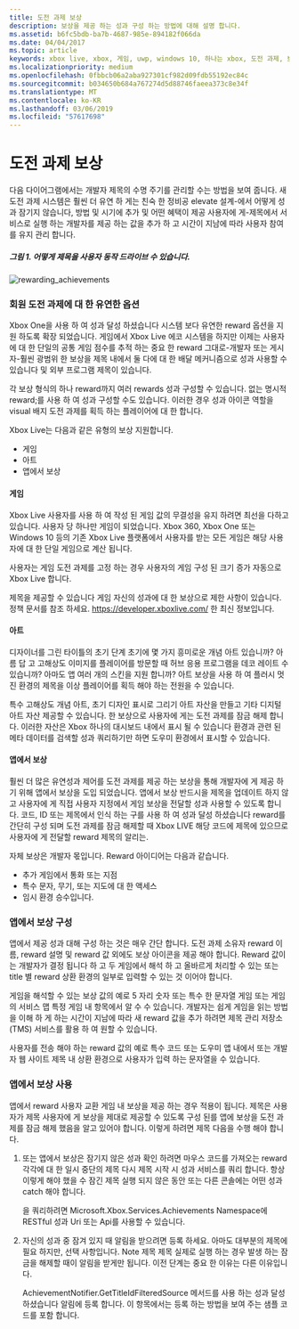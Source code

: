 ```yaml
---
title: 도전 과제 보상
description: 보상을 제공 하는 성과 구성 하는 방법에 대해 설명 합니다.
ms.assetid: b6fc5bdb-ba7b-4687-985e-894182f066da
ms.date: 04/04/2017
ms.topic: article
keywords: xbox live, xbox, 게임, uwp, windows 10, 하나는 xbox, 도전 과제, 보상
ms.localizationpriority: medium
ms.openlocfilehash: 0fbbcb06a2aba927301cf982d09fdb55192ec84c
ms.sourcegitcommit: b034650b684a767274d5d88746faeea373c8e34f
ms.translationtype: MT
ms.contentlocale: ko-KR
ms.lasthandoff: 03/06/2019
ms.locfileid: "57617698"
---
```

# <a name="achievement-rewards"></a>도전 과제 보상

다음 다이어그램에서는 개발자 제목의 수명 주기를 관리할 수는 방법을 보여 줍니다. 새 도전 과제 시스템은 훨씬 더 유연 하 게는 친숙 한 정비공 elevate 설계-에서 어떻게 성과 잠기지 않습니다, 방법 및 시기에 추가 및 어떤 혜택이 제공 사용자에 게-제목에서 서비스로 실행 하는 개발자를 제공 하는 값을 추가 하 고 시간이 지남에 따라 사용자 참여를 유지 관리 합니다.

##### <a name="figure-1---how-a-title-might-drive-user-behavior"></a>그림 1.   어떻게 제목을 사용자 동작 드라이브 수 있습니다. #####
![rewarding_achievements](../images/omega/achievements_overview_01_drive_behavior.png)

### <a name="flexible-options-for-rewarding-achievement"></a>회원 도전 과제에 대 한 유연한 옵션 ###
Xbox One을 사용 하 여 성과 달성 하셨습니다 시스템 보다 유연한 reward 옵션을 지원 하도록 확장 되었습니다. 게임에서 Xbox Live 에코 시스템을 하지만 이제는 사용자에 대 한 단일의 공통 게임 점수를 추적 하는 중요 한 reward 그대로-개발자 또는 게시자-훨씬 광범위 한 보상을 제목 내에서 둘 다에 대 한 배달 메커니즘으로 성과 사용할 수 있습니다 및 외부 프로그램 제목이 있습니다.

각 보상 형식의 하나 reward까지 여러 rewards 성과 구성할 수 있습니다. 없는 명시적 reward;를 사용 하 여 성과 구성할 수도 있습니다. 이러한 경우 성과 아이콘 역할을 visual 배지 도전 과제를 획득 하는 플레이어에 대 한 합니다.

Xbox Live는 다음과 같은 유형의 보상 지원합니다.

* 게임
* 아트
* 앱에서 보상

#### <a name="gamerscore"></a>게임 ####
Xbox Live 사용자를 사용 하 여 작성 된 게임 값의 무결성을 유지 하려면 최선을 다하고 있습니다. 사용자 당 하나만 게임이 되었습니다. Xbox 360, Xbox One 또는 Windows 10 등의 기존 Xbox Live 플랫폼에서 사용자를 받는 모든 게임은 해당 사용자에 대 한 단일 게임으로 계산 됩니다.

사용자는 게임 도전 과제를 고정 하는 경우 사용자의 게임 구성 된 크기 증가 자동으로 Xbox Live 합니다.

제목을 제공할 수 있습니다 게임 자신의 성과에 대 한 보상으로 제한 사항이 있습니다. 정책 문서를 참조 하세요. https://developer.xboxlive.com/ 한 최신 정보입니다.

#### <a name="art"></a>아트 ####
디자이너를 그린 타이틀의 초기 단계 초기에 몇 가지 흥미로운 개념 아트 있습니까? 아름 답 고 고해상도 이미지를 플레이어를 방문할 때 허브 응용 프로그램을 데코 레이트 수 있습니까? 아마도 앱 여러 개의 스킨을 지원 합니까? 아트 보상을 사용 하 여 플러시 멋진 환경의 제목을 이상 플레이어를 획득 해야 하는 전원을 수 있습니다.

특수 고해상도 개념 아트, 초기 디자인 표시로 그리기 아트 자산을 만들고 기타 디지털 아트 자산 제공할 수 있습니다. 한 보상으로 사용자에 게는 도전 과제를 잠금 해제 합니다. 이러한 자산은 Xbox 하나의 대시보드 내에서 표시 될 수 있습니다 환경과 관련 된 메타 데이터를 검색할 성과 쿼리하기만 하면 도우미 환경에서 표시할 수 있습니다.

#### <a name="in-app-rewards"></a>앱에서 보상 ####
훨씬 더 많은 유연성과 제어를 도전 과제를 제공 하는 보상을 통해 개발자에 게 제공 하기 위해 앱에서 보상을 도입 되었습니다. 앱에서 보상 반드시을 제목을 업데이트 하지 않고 사용자에 게 직접 사용자 지정에서 게임 보상을 전달할 성과 사용할 수 있도록 합니다. 코드, ID 또는 제목에서 인식 하는 구를 사용 하 여 성과 달성 하셨습니다 reward를 간단히 구성 되며 도전 과제를 잠금 해제할 때 Xbox LIVE 해당 코드에 제목에 있으므로 사용자에 게 전달할 reward 제목의 알리는.

자체 보상은 개발자 몫입니다. Reward 아이디어는 다음과 같습니다.

* 추가 게임에서 통화 또는 지점
* 특수 문자, 무기, 또는 지도에 대 한 액세스
* 임시 환경 승수입니다.

### <a name="configuring-in-app-rewards"></a>앱에서 보상 구성 ###
앱에서 제공 성과 대해 구성 하는 것은 매우 간단 합니다. 도전 과제 소유자 reward 이름, reward 설명 및 reward 값 외에도 보상 아이콘을 제공 해야 합니다. Reward 값이는 개발자가 결정 됩니다 하 고 두 게임에서 해석 하 고 올바르게 처리할 수 있는 또는 title 별 reward 상환 환경의 일부로 입력할 수 있는 것 이어야 합니다.

게임을 해석할 수 있는 보상 값의 예로 5 자리 숫자 또는 특수 한 문자열 게임 또는 게임의 서비스 맵 특정 게임 내 항목에서 알 수 수 있습니다. 개발자는 쉽게 게임을 읽는 방법을 이해 하 게 하는 시간이 지남에 따라 새 reward 값을 추가 하려면 제목 관리 저장소 (TMS) 서비스를 활용 하 여 원할 수 있습니다.

사용자를 전송 해야 하는 reward 값의 예로 특수 코드 또는 도우미 앱 내에서 또는 개발자 웹 사이트 제목 내 상환 환경으로 사용자가 입력 하는 문자열을 수 있습니다.

### <a name="redeeming-in-app-rewards"></a>앱에서 보상 사용 ###
앱에서 reward 사용자 교환 게임 내 보상을 제공 하는 경우 적용이 됩니다. 제목은 사용자가 제목 사용자에 게 보상을 제대로 제공할 수 있도록 구성 된를 앱에 보상을 도전 과제를 잠금 해제 했음을 알고 있어야 합니다. 이렇게 하려면 제목 다음을 수행 해야 합니다.

1. 또는 앱에서 보상은 잠기지 않은 성과 확인 하려면 마우스 코드를 가져오는 reward 각각에 대 한 일시 중단의 제목 다시 제목 시작 시 성과 서비스를 쿼리 합니다. 항상 이렇게 해야 했을 수 잠긴 제목 실행 되지 않은 동안 또는 다른 콘솔에는 어떤 성과 catch 해야 합니다.  

    을 쿼리하려면 Microsoft.Xbox.Services.Achievements Namespace에 RESTful 성과 Uri 또는 Api를 사용할 수 있습니다.

2. 자신의 성과 중 잠겨 있지 때 알림을 받으려면 등록 하세요. 아마도 대부분의 제목에 필요 하지만, 선택 사항입니다. Note 제목 제목 실제로 실행 하는 경우 발생 하는 잠금을 해제할 때이 알림을 받게만 됩니다. 이전 단계는 중요 한 이유는 다른 이유입니다.

   AchievementNotifier.GetTitleIdFilteredSource 메서드를 사용 하는 성과 달성 하셨습니다 알림에 등록 합니다. 이 항목에서는 등록 하는 방법을 보여 주는 샘플 코드를 포함 합니다.
